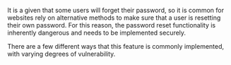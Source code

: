 It is a given that some users will forget their password, so it is common for websites rely on alternative methods to make sure that a user is resetting their own password. For this reason, the password reset functionality is inherently dangerous and needs to be implemented securely.

There are a few different ways that this feature is commonly implemented, with varying degrees of vulnerability.